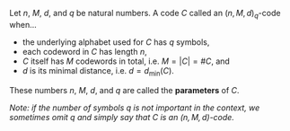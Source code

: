 Let $n$, $M$, $d$, and $q$ be natural numbers. A code $C$ called an $(n,M,d)_{q}$-code when...

- the underlying alphabet used for $C$ has $q$ symbols,
- each codeword in $C$ has length $n$,
- $C$ itself has $M$ codewords in total, i.e. $M=|C|=\#C$, and
- $d$ is its minimal distance, i.e. $d=d_{\text{min}}(C)$.

These numbers $n$, $M$, $d$, and $q$ are called the **parameters** of $C$.

*Note: if the number of symbols $q$ is not important in the context, we sometimes omit $q$ and simply say that $C$ is an $(n,M,d)$-code.*